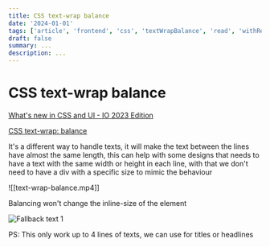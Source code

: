 ```yaml
---
title: CSS text-wrap balance
date: '2024-01-01'
tags: ['article', 'frontend', 'css', 'textWrapBalance', 'read', 'withResume']
draft: false
summary: ...
description: ...
---
```


# CSS text-wrap balance

[What's new in CSS and UI - IO 2023 Edition](https://developer.chrome.com/blog/whats-new-css-ui-2023/)

[CSS text-wrap: balance](https://developer.chrome.com/blog/css-text-wrap-balance/)

It's a different way to handle texts, it will make the text between the lines have almost the same length, this can help with some designs that needs to have a text with the same width or height in each line, with that we don't need to have a div with a specific size to mimic the behaviour

![[text-wrap-balance.mp4]]

Balancing won't change the inline-size of the element

![Fallback text 1](/static/assets/pasted-image-20231003200049.png)

PS: This only work up to 4 lines of texts, we can use for titles or headlines
